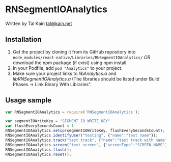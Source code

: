 # RNSegmentIOAnalytics

Written by Tal Kain <tal@kain.net>

## Installation
1. Get the project by cloning it from its GitHub repository into `node_modules/react-native/Libraries/RNSegmentIOAnalytics/` *OR* download the npm package (if exist) using npm install.
2. In your Podfile, add `pod "Analytics"` to your project.
3. Make sure your project links to *libAnalytics.a* and *libRNSegmentIOAnalytics.a* (The libraries should be listed under Build Phases -> Link Binary With Libraries".

## Usage sample
```javascript
var RNSegmentIOAnalytics = require('RNSegmentIOAnalytics');

var segmentIOWriteKey = "SEGMENT_IO_WRITE_KEY"
var flushEverySecondsCount = 1
RNSegmentIOAnalytics.setup(segmentIOWriteKey, flushEverySecondsCount);
RNSegmentIOAnalytics.identifyUser("testing", {"name":"test name"});
RNSegmentIOAnalytics.track("test track", {"name":"test track with name"});
RNSegmentIOAnalytics.screen("test screen", {"screenType":"SCREEN NAME"});
RNSegmentIOAnalytics.flush();
RNSegmentIOAnalytics.reset();
```





